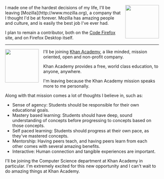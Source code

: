 <img src='/static/img/blogpost_118/firefox-logo.png' width=110 style="float:right; margin-left: 15px">
I made one of the hardest decisions of my life, I'll be leaving [Mozilla](http://www.mozilla.org), a company that I thought I'd be at forever.  Mozilla has amazing people and culture, and is easily the best job I've ever had.

I plan to remain a contributor, both on the [Code Firefox](http://www.codefirefox.com) site, and on Firefox Desktop itself.

<div class='clearfloat'></div>

---

<img src='/static/img/blogpost_160/ka.png' width=110 style="float:left; margin-right: 15px; margin-bottom: 10px;">


I'll be joining [Khan Academy](http://khanacademy.org), a like minded, mission oriented, open and non-profit company.


Khan Academy provides a free, world class education, to anyone, anywhere.

I'm leaving because the Khan Academy mission speaks more to me personally.
<div class='clearfloat'></div>


Along with that mission comes a lot of thoughts I believe in, such as:

- Sense of agency: Students should be responsible for their own educational goals.
- Mastery based learning: Students should have deep, sound understanding of concepts before progressing to concepts based on those concepts.
- Self paced learning: Students should progress at their own pace, as they've mastered concepts.
- Mentorship: Having peers teach, and having peers learn from each other comes with several amazing benefits.
- Interactive: Human connection and tangible experiences are important.

I'll be joining the Computer Science department at Khan Academy in particular.  I'm extremely excited for this new opportunity and I can't wait to do amazing things at Khan Academy.
